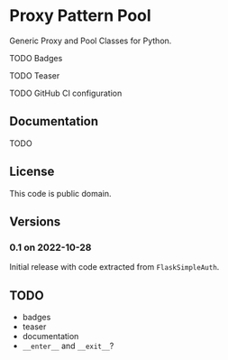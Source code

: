 # Proxy Pattern Pool

Generic Proxy and Pool Classes for Python.

TODO Badges

TODO Teaser

TODO GitHub CI configuration

## Documentation

TODO

## License

This code is public domain.

## Versions

### 0.1 on 2022-10-28

Initial release with code extracted from `FlaskSimpleAuth`.

## TODO

- badges
- teaser
- documentation
- `__enter__` and `__exit__`?
